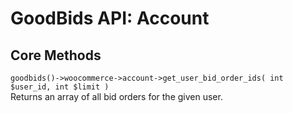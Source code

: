 # GoodBids API: Account

## Core Methods

`goodbids()->woocommerce->account->get_user_bid_order_ids( int $user_id, int $limit )`  
Returns an array of all bid orders for the given user.

